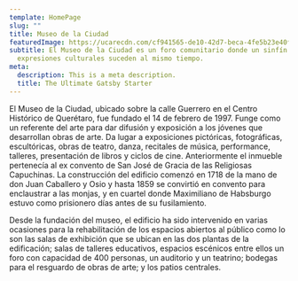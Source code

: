 ```yaml
---
template: HomePage
slug: ""
title: Museo de la Ciudad
featuredImage: https://ucarecdn.com/cf941565-de10-42d7-beca-4fe5b23e40f0/
subtitle: El Museo de la Ciudad es un foro comunitario donde un sinfín de
  expresiones culturales suceden al mismo tiempo.
meta:
  description: This is a meta description.
  title: The Ultimate Gatsby Starter
---
```

El Museo de la Ciudad, ubicado sobre la calle Guerrero en el Centro Histórico de Querétaro, fue fundado el 14 de febrero de 1997. Funge como un referente del arte para dar difusión y exposición a los jóvenes que desarrollan obras de arte. Da lugar a exposiciones pictóricas, fotográficas, escultóricas, obras de teatro, danza, recitales de música, performance, talleres, presentación de libros y ciclos de cine. Anteriormente el inmueble pertenecía al ex convento de San José de Gracia de las Religiosas Capuchinas. La construcción del edificio comenzó en 1718 de la mano de don Juan Caballero y Osio y hasta 1859 se convirtió en convento para enclaustrar a las monjas, y en cuartel donde Maximiliano de Habsburgo estuvo como prisionero días antes de su fusilamiento. 

Desde la fundación del museo, el edificio ha sido intervenido en varias ocasiones para la rehabilitación de los espacios abiertos al público como lo son las salas de exhibición que se ubican en las dos plantas de la edificación; salas de talleres educativos, espacios escénicos entre ellos un foro con capacidad de 400 personas, un auditorio y un teatrino; bodegas para el resguardo de obras de arte; y los patios centrales.